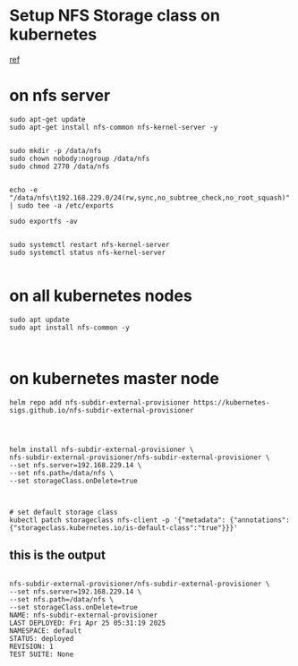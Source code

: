 # Setup NFS Storage class on kubernetes
[ref](https://hbayraktar.medium.com/how-to-setup-dynamic-nfs-provisioning-in-a-kubernetes-cluster-cbf433b7de29)


# on nfs server
```
sudo apt-get update
sudo apt-get install nfs-common nfs-kernel-server -y


sudo mkdir -p /data/nfs
sudo chown nobody:nogroup /data/nfs
sudo chmod 2770 /data/nfs


echo -e "/data/nfs\t192.168.229.0/24(rw,sync,no_subtree_check,no_root_squash)" | sudo tee -a /etc/exports

sudo exportfs -av


sudo systemctl restart nfs-kernel-server
sudo systemctl status nfs-kernel-server


```




# on all kubernetes nodes
```
sudo apt update
sudo apt install nfs-common -y



```


# on kubernetes master node

```
helm repo add nfs-subdir-external-provisioner https://kubernetes-sigs.github.io/nfs-subdir-external-provisioner




helm install nfs-subdir-external-provisioner \
nfs-subdir-external-provisioner/nfs-subdir-external-provisioner \
--set nfs.server=192.168.229.14 \
--set nfs.path=/data/nfs \
--set storageClass.onDelete=true



# set default storage class 
kubectl patch storageclass nfs-client -p '{"metadata": {"annotations":{"storageclass.kubernetes.io/is-default-class":"true"}}}'
```

## this is the output

```

nfs-subdir-external-provisioner/nfs-subdir-external-provisioner \
--set nfs.server=192.168.229.14 \
--set nfs.path=/data/nfs \
--set storageClass.onDelete=true
NAME: nfs-subdir-external-provisioner
LAST DEPLOYED: Fri Apr 25 05:31:19 2025
NAMESPACE: default
STATUS: deployed
REVISION: 1
TEST SUITE: None


```